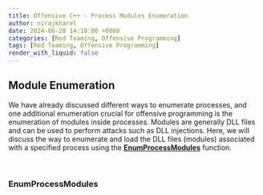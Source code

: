 ```yaml
---
title: Offensive C++ - Process Modules Enumeration
author: nirajkharel
date: 2024-06-20 14:10:00 +0800
categories: [Red Teaming, Offensive Programming]
tags: [Red Teaming, Offensive Programming]
render_with_liquid: false
---
```



## Module Enumeration
We have already discussed different ways to enumerate processes, and one additional enumeration crucial for offensive programming is the enumeration of modules inside processes. Modules are generally DLL files and can be used to perform attacks such as DLL injections. Here, we will discuss the way to enumerate and load the DLL files (modules) associated with a specified process using the **[EnumProcessModules](https://learn.microsoft.com/en-us/windows/win32/api/psapi/nf-psapi-enumprocessmodules)** function.

<br>
<img alt="" class="bf jp jq dj" loading="lazy" role="presentation" src="https://raw.githubusercontent.com/nirajkharel/nirajkharel.github.io/master/assets/img/images/process-enum-5.gif">

### EnumProcessModules


<br>
<img alt="" class="bf jp jq dj" loading="lazy" role="presentation" src="https://raw.githubusercontent.com/nirajkharel/nirajkharel.github.io/master/assets/img/images/process-enum-5.gif">